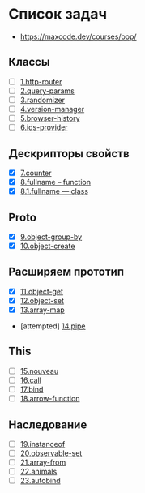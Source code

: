 # Список задач
- https://maxcode.dev/courses/oop/

## Классы
 - [ ] [1.http-router](1.http-router.js)
 - [ ] [2.query-params](2.query-params.js)
 - [ ] [3.randomizer](3.randomizer.js)
 - [ ] [4.version-manager](4.version-manager.js)
 - [ ] [5.browser-history](5.browser-history.js)
 - [ ] [6.ids-provider](6.ids-provider.js)

## Дескрипторы свойств
 - [x] [7.counter](7.counter.js)
 - [x] [8.fullname – function](8.fullname.js)
 - [x] [8.1.fullname — class](8.1.fullname.js)

## Proto
 - [x] [9.object-group-by](9.object-group-by.js)
 - [x] [10.object-create](10.object-create.js)

## Расширяем прототип
 - [x] [11.object-get](11.object-get.js)
 - [x] [12.object-set](12.object-set.js)
 - [x] [13.array-map](13.array-map.js)
 - [attempted] [14.pipe](14.pipe.js)

## This
 - [ ] [15.nouveau](15.nouveau.js)
 - [ ] [16.call](16.call.js)
 - [ ] [17.bind](17.bind.js)
 - [ ] [18.arrow-function](18.arrow-function.js)

## Наследование
 - [ ] [19.instanceof](19.instanceof.js)
 - [ ] [20.observable-set](20.observable-set.js)
 - [ ] [21.array-from](21.array-from.js)
 - [ ] [22.animals](22.animals.js)
 - [ ] [23.autobind](23.autobind.js)